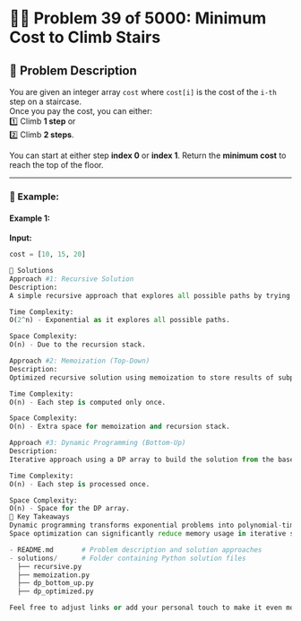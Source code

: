 # 🧗‍♀️ Problem 39 of 5000: Minimum Cost to Climb Stairs  

## 📝 Problem Description  
You are given an integer array `cost` where `cost[i]` is the cost of the `i-th` step on a staircase.  
Once you pay the cost, you can either:  
1️⃣ Climb **1 step** or  
2️⃣ Climb **2 steps**.

You can start at either step **index 0** or **index 1**. Return the **minimum cost** to reach the top of the floor.  

---

### 🧮 Example:  

#### Example 1:  
**Input:**  
```python
cost = [10, 15, 20]

🚀 Solutions
Approach #1: Recursive Solution
Description:
A simple recursive approach that explores all possible paths by trying to jump 1 or 2 steps at each point.

Time Complexity:
O(2^n) - Exponential as it explores all possible paths.

Space Complexity:
O(n) - Due to the recursion stack.

Approach #2: Memoization (Top-Down)
Description:
Optimized recursive solution using memoization to store results of subproblems and avoid redundant calculations.

Time Complexity:
O(n) - Each step is computed only once.

Space Complexity:
O(n) - Extra space for memoization and recursion stack.

Approach #3: Dynamic Programming (Bottom-Up)
Description:
Iterative approach using a DP array to build the solution from the base case to the final result.

Time Complexity:
O(n) - Each step is processed once.

Space Complexity:
O(n) - Space for the DP array.
🧠 Key Takeaways
Dynamic programming transforms exponential problems into polynomial-time solutions.
Space optimization can significantly reduce memory usage in iterative solutions.

- README.md       # Problem description and solution approaches  
- solutions/      # Folder containing Python solution files  
  ├── recursive.py  
  ├── memoization.py  
  ├── dp_bottom_up.py  
  ├── dp_optimized.py

Feel free to adjust links or add your personal touch to make it even more aligned with your style! 😊

